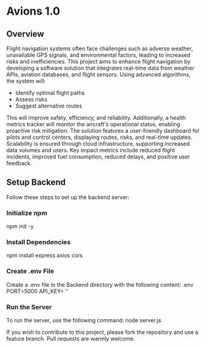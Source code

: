 # Avions 1.0

## Overview

Flight navigation systems often face challenges such as adverse weather, unavailable GPS signals, and environmental factors, leading to increased risks and inefficiencies. This project aims to enhance flight navigation by developing a software solution that integrates real-time data from weather APIs, aviation databases, and flight sensors. Using advanced algorithms, the system will:

- Identify optimal flight paths
- Assess risks
- Suggest alternative routes

This will improve safety, efficiency, and reliability. Additionally, a health metrics tracker will monitor the aircraft's operational status, enabling proactive risk mitigation. The solution features a user-friendly dashboard for pilots and control centers, displaying routes, risks, and real-time updates. Scalability is ensured through cloud infrastructure, supporting increased data volumes and users. Key impact metrics include reduced flight incidents, improved fuel consumption, reduced delays, and positive user feedback.

## Setup Backend
Follow these steps to set up the backend server:

### Initialize npm
npm init -y

### Install Dependencies
npm install express axios cors

### Create .env File
Create a .env file in the Backend directory with the following content:
.env
PORT=5000
API_KEY= ''

### Run the Server
To run the server, use the following command:
node server.js


If you wish to contribute to this project, please fork the repository and use a feature branch. Pull requests are warmly welcome.
